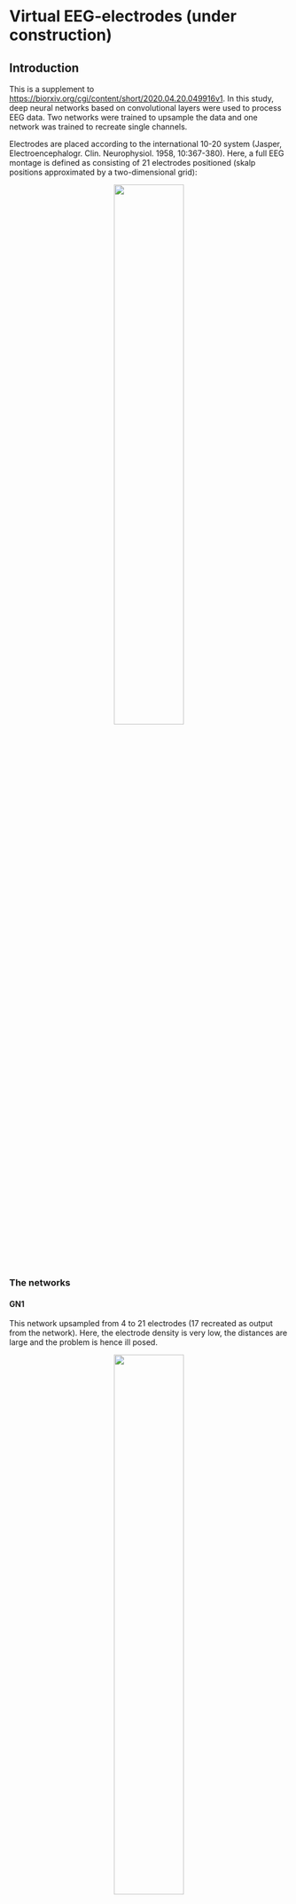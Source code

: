 # Virtual EEG-electrodes (under construction)

## Introduction

This is a supplement to https://biorxiv.org/cgi/content/short/2020.04.20.049916v1. In this study, deep neural networks based on convolutional layers were used to process EEG data. Two networks were trained to upsample the data and one network was trained to recreate single channels.

Electrodes are placed according to the international 10-20 system (Jasper, Electroencephalogr. Clin. Neurophysiol. 1958, 10:367-380). Here, a full EEG montage is defined  as consisting of 21 electrodes positioned (skalp positions approximated by a two-dimensional grid):

<p align="center">
<img src="https://github.com/Svanteberg/Virtual-EEG-electrodes/blob/master/images/10-20.png" width="50%">
</p>

### The networks



#### GN1

This network upsampled from 4 to 21 electrodes (17 recreated as output from the network). Here, the electrode density is very low, the distances are large and the problem is hence ill posed.

<p align="center">
<img src="https://github.com/Svanteberg/Virtual-EEG-electrodes/blob/master/images/10-20_4-17.png" width="50%">
</p>

#### GN2

This network upsampled from 14 to 21 electrodes (7 recreated as output from the network). For this case, the electrode density is higher, the electrodes have an even distribution and the recreated values lie within a field of known values (in reality, the density decreases in radial direction due to the spherical geometry). The conditions for finding a solution for the problem is thus more favorable.

<p align="center">
<img src="https://github.com/Svanteberg/Virtual-EEG-electrodes/blob/master/images/10-20_14-7.png" width="50%">
</p>

#### GN3

This network recreates the value of any one blocked channel. The signal of the blocked channel is replaced by low amplitude white noise. The network therefore also has to learn to detect which channel is missing, in addition to recreating the signal.

<p align="center">
<img src="https://github.com/Svanteberg/Virtual-EEG-electrodes/blob/master/images/movie_gn3.gif" width="50%">
</p>

An example of the training progression for GN1 of the first 0 to 200 examples is given below. The original signal is in red and the recreated is in blue.

<img src="https://github.com/Svanteberg/Virtual-EEG-electrodes/blob/master/images/movie_gn1.gif" width="110%">

## Data

The EEG data from the published data base created at the Temple University Hospital (TUH), Philadelphia (Obeid & Picone, Frontiers of neuroscience 2016, 10:1-5) was used for this study. The TUH EEG Corpus (v1.1.0) with average reference was used (downloaded during 17-21 January 2019).

The Python library ‘pyEDFlib’ (Nahrstaedt & Lee-Messer, https://github.com/holgern/pyedflib) was used to extract EEG data. A total of 11,163 recordings (roughly 5,144 hours, from 1,385 subjects) with duration > 300 seconds and sampled at 256 Hz was extracted from the data set. The data was bandpass filtered between 0.3 Hz and 40 Hz using second-degree Butterworth filters. A 60 Hz notch filter was used to remove residual AC-noise. Filtering was applied with zero phase shift.

### Data organisation

The data was organized with each subject having a folder containing one or more of their respective EEG recordings. All EEGs in each folder were divided into numpy files of 10 s epochs and numbered. 

<p align="center">
<img src="https://github.com/Svanteberg/Virtual-EEG-electrodes/blob/master/images/data_architecture.png" width="75%">
</p>

A list mapping the numpy files to the subjects and EEG recordings was created.


```
    [[subject 1 id,[[start EEG 1,end EEG 1],[start EEG 2,end EEG 2],...,[start EEG p,end EEG p]]],
    [subject 2 id,[[start EEG 1,end EEG 1],[start EEG 2,end EEG 2],...,[start EEG q,end EEG q]]],
    ...,
    [subject n id,[[start EEG 1,end EEG 1],[start EEG 2,end EEG 2],...,[start EEG r,end EEG r]]]]
```

e.g.

```
    [[0,[[0,121],[122,205]]],
    [1,[[0,93],[94,303],[304,511],[512,789]]],
    ...,
    [1385,[[0,64],[65,247],[248,388],[389,601]]]]
```

The data was split in a 80, 10 and 10 percent distribution for training, validation and testing. The distribution was with regard to the number of subjects to keep the data sets disjoint.

## Network architecture

### Imports

```
from tensorflow.keras.layers import LeakyReLU, Layer, Input, Conv2D, Activation, add, BatchNormalization, Conv2DTranspose, Reshape, concatenate
from tensorflow.keras.optimizers import Adam
from tensorflow.keras.backend import mean
from tensorflow.keras.models import Model
import tensorflow.keras.backend as K
import tensorflow as tf

import numpy as np
import random
```

### Temporal encoder block

```
    def conv(k,n,x):
        for i in range(n):
            x = Conv2D(filters=16*k*2**i,kernel_size=(1,3),strides=(1,2),padding='same')(x)
            x = LeakyReLU(alpha=0.2)(x)
        return x
```
### Spatial block

```
        x = Conv2D(1024,kernel_size=(4,1),strides=1,padding='valid')(x)
        x = LeakyReLU(alpha=0.2)(x)
        x = Conv2DTranspose(filters=256,kernel_size=(17,1),strides=1,padding='valid')(x)
        x = LeakyReLU(alpha=0.2)(x)
```

### Temporal decoder block

```
    def deconv(k,n,x):
        for i in range(n):
            x = Conv2DTranspose(filters=16*k*2**(n-i),kernel_size=(1,3),strides=(1,2),padding='same')(x)
            if i != n-1:
                x = LeakyReLU(alpha=0.2)(x)
        return x
```

### Generator network

```
    def analyzer_model():
        input_eeg = Input(shape=(4,2560,1))

        x = self.conv(1,4,input_eeg)

        x = Conv2D(1024,kernel_size=(4,1),strides=1,padding='valid')(x)
        x = LeakyReLU(alpha=0.2)(x)
        x = Conv2DTranspose(filters=256,kernel_size=(17,1),strides=1,padding='valid')(x)
        x = LeakyReLU(alpha=0.2)(x)

        x = self.deconv(1,4,x)
        x = Conv2D(1,kernel_size=(1,1),strides=1)(x)
```

The network was initialized as:

```
    generator = analyzer_model()
    generator.compile(loss='mae',optimizer=Adam(1e-4, 0.5, 0.999))
```

## Training schedule

For each epoch of training, the training order of the subjects were randomized

<p align="center">
<img src="https://github.com/Svanteberg/Virtual-EEG-electrodes/blob/master/images/subjects_rand_ord.png" width="50%">
</p>

and the network was trained with one example from each subject. For each subject and training epoch, the EEG recordings were given a random order. A start position in the EEG were randomly chosen. This way of drawing examples resulted in 10 s intervals overlapping two 10 s numpy files. These two files where loaded and concatenated, the example could the be extracted. If the amplitude was between -500 and 500 µV, the example was accepted and used for training. If not, a new starting position in the recording was randomly chosen and the new example was checked for amplitude. This was repeated up to 100 times. If all 100 examples of that recording was rejected, the same procedure was performed for the next recording, and so on.

```
    def train(self):
        for epoch in range(0,epochs):
            index = random.sample(range(len(train_subjects)),len(train_subjects))
            for loop_index in range(0,len(train_subjects)):
                # train generator
                real_eeg,norm = self.generate_eeg(True,index[loop_index])
                if norm != 0: 
                    generator.train_on_batch(x=real_eeg[:,input_A,:,:],y=real_eeg[:,output_B,:,:])

```

```
    def generate_eeg(self,num):
        # initialize out data
        eeg = np.zeros((21,2560))
        # choose recording from subject (if multiple)
        recording = random.sample(range(len(indices)),len(indices))
        # choose epoch of recording, skip first and last couple of epochs to avoid artefacts
        epoch = random.randint(indices[recording[0]][0]+4,indices[recording[0]][1]-4)
        # load two epochs and concatenate
        epoch_1 = np.load('data/256/'+subject+'/eeg_'+str(epoch)+'.npy')
        epoch_2 = np.load('data/256/'+subject+'/eeg_'+str(epoch+1)+'.npy')
        data = np.concatenate((epoch_1,epoch_2),axis=1)
        # check i amplitude > threshold, if so draw new data
        try_count = 0
        recording_count = 0
        while np.max(np.abs(data)) > self.threshold and recording_count < len(recording)-1:
            epoch = random.randint(indices[recording[recording_count]][0]+4,indices[recording[recording_count]][1]-4)
            epoch_1 = np.load('data/256/'+subject+'/eeg_'+str(epoch)+'.npy')
            epoch_2 = np.load('data/256/'+subject+'/eeg_'+str(epoch+1)+'.npy')
            data = np.concatenate((epoch_1,epoch_2),axis=1)
            try_count += 1
            if try_count > 100:
                recording_count += 1
                try_count = 0
        if np.max(np.abs(data)) > self.threshold:
            eeg = 'Amplitude error'
            norm = 0
        else:
            # choose starting position in the two epochs to create one epoch
            position = random.randint(0,2559)
            eeg = data[:,position:(position+2560)]
            eeg = eeg[np.newaxis,:,:,np.newaxis]
            eeg,norm = normalize_std(eeg)
        return eeg,norm
```

```
    def normalize_std(self,data):
        # Normalizes the amplitude to a std of 1 per example
        norm_data = np.zeros(np.shape(data))
        norm = np.zeros(np.shape(data)[0])
        for i in np.arange(np.shape(data)[0]):
            norm[i] = np.std(np.reshape(data[i],(np.shape(data)[1]*np.shape(data)[2],1)))
            norm_data[i] = data[i]/norm[i]
        return norm_data,norm

